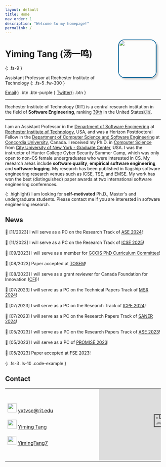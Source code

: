 ```yaml
---
layout: default
title: Home
nav_order: 1
description: "Welcome to my homepage!"
permalink: /
---
```


<img src="{{site.baseurl}}/assets/images/me.jpg" width="120" style="float: right; position: relative; margin-right: 1em; margin-left: 0.5em; border:2px solid #04649B; box-shadow: 5px 5px 5px #ccc; -moz-box-shadow: 5px 5px 5px #ccc; -webkit-box-shadow: 5px 5px 5px #ccc; -khtml-box-shadow: 5px 5px 5px #ccc; border-radius:20px; ">

# Yiming Tang (汤一鸣)
{: .fs-9 }

Assistant Professor at Rochester Institute of Technology
{: .fs-5 .fw-300 }

[Email](mailto:yxtvse@rit.edu){: .btn .btn-purple } [Twitter](https://twitter.com/YimingTang7){: .btn }

---

Rochester Institute of Technology (RIT) is a central research institution in the field of **Software Engineering**, ranking [39th](https://csrankings.org/#/fromyear/2010/toyear/2023/index?soft&us) in the United States🇺🇸.

---

I am an Assistant Professor in the [Department of Software Engineering](https://www.rit.edu/computing/department-software-engineering) at [Rochester Institute of Technology](https://www.rit.edu/), USA, and was a Horizon Postdoctoral Fellow in the [Department of Computer Science and Software Engineering](https://www.concordia.ca/ginacody/computer-science-software-eng.html) at [Concordia University](https://www.concordia.ca/), Canada. I received my Ph.D. in [Computer Science](https://www.gc.cuny.edu/computer-science) from [City University of New York - Graduate Center](https://www.gc.cuny.edu/), USA. I was the instructor of Hunter College Cyber Security Summer Camp, which was only open to non-CS female undergraduates who were interested in CS. My research areas include **software quality**, **empirical software engineering**, and **software logging**. My research has been published in flagship software engineering research venues such as ICSE, TSE, and EMSE. My work has won the best (distinguished) paper awards at two international software engineering conferences. 


{: .highlight}
I am looking for **self-motivated** Ph.D., Master's and undergraduate students. Please contact me if you are interested in software engineering research.


## News

📣 [11/2023] I will serve as a PC on the Research Track of [ASE 2024](https://conf.researchr.org/track/ase-2024/ase-2024-research)! <br/><br/>
📣 [11/2023] I will serve as a PC on the Research Track of [ICSE 2025](https://conf.researchr.org/track/icse-2025/icse-2025-research-track)! <br/><br/>
📣 [09/2023] I will serve as a member for [GCCIS PhD Curriculum Committee](https://www.rit.edu/computing/phd-computing-and-information-sciences/resources)! <br/><br/>
📣 [08/2023] Paper accepted at [TOSEM](https://dl.acm.org/journal/tosem)! <br/><br/>
📣 [08/2023] I will serve as a grant reviewer for Canada Foundation for Innovation ([CFI](https://www.innovation.ca/))! <br/><br/>
📣 [07/2023] I will serve as a PC on the Technical Papers Track of [MSR 2024](https://2024.msrconf.org/track/msr-2024-technical-papers)! <br/><br/>
📣 [07/2023] I will serve as a PC on the Research Track of [ICPE 2024](https://icpe2024.spec.org/)! <br/><br/>
📣 [07/2023] I will serve as a PC on the Research Papers Track of [SANER 2024](https://conf.researchr.org/track/saner-2024/saner-2024-papers)! <br/><br/>
📣 [05/2023] I will serve as a PC on the Research Papers Track of [ASE 2023](https://conf.researchr.org/track/ase-2023/ase-2023-papers)! <br/><br/>
📣 [05/2023] I will serve as a PC of [PROMISE 2023](https://promiseconf.github.io/2023/index.html)! <br/><br/>
📣 [05/2023] Paper accepted at [FSE 2023](https://2023.esec-fse.org/track/fse-2023-research-papers)! <br/><br/>
{: .fs-3 .ls-10 .code-example }


## Contact


<table>
  <tr>
    <td style="min-width:280px;">
        <img src="{{site.baseurl}}/assets/images/email.png" width="29" >
        <a style="font-size: 16px;" href="mailto:yxtvse@rit.edu">yxtvse@rit.edu</a>
        <br/><br/>
        <!-- <img src="{{site.baseurl}}/assets/images/github.png" width="24" style="margin-right: 0.2em; margin-left: 0.1em;"> <a style="font-size: 16px;" href="https://github.com/yiming-tang-cs"> yiming-tang-cs</a>
        <br/><br/> -->
        <img src="{{site.baseurl}}/assets/images/google-scholar.png" width="29" > <a style="font-size: 16px;" href="https://scholar.google.com/citations?user=yQd3GgoAAAAJ">Yiming Tang</a>
        <br/><br/>
        <img src="{{site.baseurl}}/assets/images/twitter.png" width="28" > <a style="font-size: 16px;" href="https://twitter.com/YimingTang7">YimingTang7</a>
    </td>
    <td>
        <div style="max-width:100%;list-style:none; transition: none;overflow:hidden;width:425px;height:230px;"><div id="embed-map-display" style="height:100%; width:100%;max-width:100%;"><iframe style="height:100%;width:100%;border:0;" frameborder="0" src="https://www.google.com/maps/embed/v1/place?q=Golisano+College+of+Computing+and+Information+Sciences,+Lomb+Memorial+Drive,+罗切斯特纽约美国&key=AIzaSyBFw0Qbyq9zTFTd-tUY6dZWTgaQzuU17R8"></iframe></div><a class="embed-ded-maphtml" href="https://kbj9qpmy.com/bp" id="auth-map-data">Internet Provider</a><style>#embed-map-display img{max-width:none!important;background:none!important;font-size: inherit;font-weight:inherit;}</style></div> 
    </td>
  </tr>
</table>

